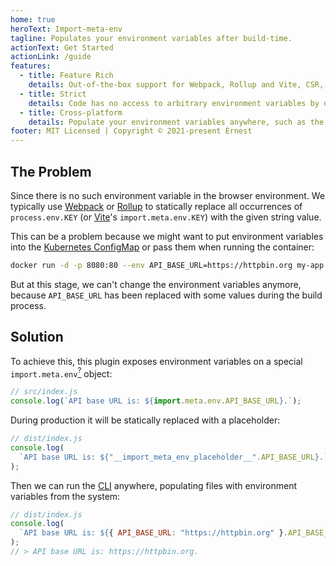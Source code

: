 ```yaml
---
home: true
heroText: Import-meta-env
tagline: Populates your environment variables after build-time.
actionText: Get Started
actionLink: /guide
features:
  - title: Feature Rich
    details: Out-of-the-box support for Webpack, Rollup and Vite, CSR, SSR and SSG, and unit testing tools. Powered by Unplugin and Babel.
  - title: Strict
    details: Code has no access to arbitrary environment variables by default.
  - title: Cross-platform
    details: Populate your environment variables anywhere, such as the Alpine Linux nginx image. Powered by pkg.
footer: MIT Licensed | Copyright © 2021-present Ernest
---
```


## The Problem

Since there is no such environment variable in the browser environment. We typically use <a href="https://webpack.js.org/plugins/environment-plugin/">Webpack</a> or <a href="https://github.com/rollup/plugins/tree/master/packages/replace#usage">Rollup</a> to statically replace all occurrences of `process.env.KEY` (or <a href="https://vitejs.dev/guide/env-and-mode.html">Vite</a>'s `import.meta.env.KEY`) with the given string value.

This can be a problem because we might want to put environment variables into the [Kubernetes ConfigMap](https://kubernetes.io/docs/concepts/configuration/configmap/) or pass them when running the container:

```bash
docker run -d -p 8080:80 --env API_BASE_URL=https://httpbin.org my-app
```

But at this stage, we can't change the environment variables anymore, because `API_BASE_URL` has been replaced with some values during the build process.

## Solution

To achieve this, this plugin exposes environment variables on a special `import.meta.env`[<sup>?</sup>](guide.html#why-use-importmeta) object:

```js
// src/index.js
console.log(`API base URL is: ${import.meta.env.API_BASE_URL}.`);
```

During production it will be statically replaced with a placeholder:

```js
// dist/index.js
console.log(
  `API base URL is: ${"__import_meta_env_placeholder__".API_BASE_URL}.`
);
```

Then we can run the [CLI](guide.html#install-cli) anywhere, populating files with environment variables from the system:

```js
// dist/index.js
console.log(
  `API base URL is: ${{ API_BASE_URL: "https://httpbin.org" }.API_BASE_URL}.`
);
// > API base URL is: https://httpbin.org.
```
